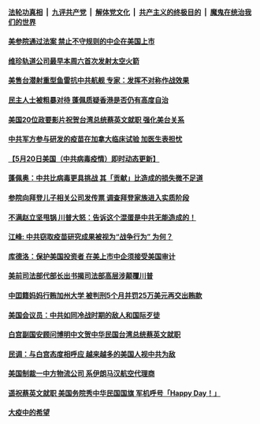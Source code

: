 ####  [法轮功真相](../../../../basic/blob/master/README.md?t=05211802) &nbsp;|&nbsp; [九评共产党](../../../../9ping.md/blob/master/README.md?t=05211802) &nbsp;|&nbsp; [解体党文化](../../../../jtdwh.md/blob/master/README.md?t=05211802)  &nbsp;|&nbsp; [共产主义的终极目的](../../../../gczydzjmd.md/blob/master/README.md?t=05211802) &nbsp;|&nbsp; [魔鬼在统治我们的世界](../../../../mgztzwmdsj.md/blob/master/README.md?t=05211802) 

#### [美参院通过法案 禁止不守规则的中企在美国上市](../pages/soh6/381277.md?t=05211802) 
#### [维珍轨道公司最早本周六首次发射太空火箭](../pages/soh6/381265.md?t=05211802) 
#### [美售台潜射重型鱼雷抗中共航舰  专家：发挥不对称作战效果](../pages/soh6/381178.md?t=05211802) 
#### [民主人士被粗暴对待 蓬佩质疑香港是否仍有高度自治](../pages/soh6/381154.md?t=05211802) 
#### [美国20位政要影片祝贺台湾总统蔡英文就职  强化美台关系](../pages/soh6/381172.md?t=05211802) 
#### [中共军方参与研发的疫苗在加拿大临床试验 加医生表担忧](../pages/soh6/381145.md?t=05211802) 
#### [【5月20日美国（中共病毒疫情）即时动态更新】](../pages/soh6/381046.md?t=05211802) 
#### [蓬佩奥：中共比病毒更具挑战 其「贡献」比造成的损失微不足道](../pages/soh6/381142.md?t=05211802) 
#### [参院向拜登儿子相关公司发传票 调查拜登家族进入实质阶段](../pages/soh6/381124.md?t=05211802) 
#### [不满赵立坚甩锅  川普大怒：告诉这个混蛋是中共无能造成的！](../pages/soh6/381088.md?t=05211802) 
#### [江峰: 中共窃取疫苗研究成果被视为“战争行为” 为何？](../pages/soh6/381085.md?t=05211802) 
#### [库德洛：保护美国投资者 在美上市中企须接受美国审计](../pages/soh6/381064.md?t=05211802) 
#### [美前司法部代部长出书揭司法部高层涉颠覆川普](../pages/soh6/381049.md?t=05211802) 
#### [中囯籍妈妈行贿加州大学 被判刑5个月并罚25万美元再交出贿款](../pages/soh6/381016.md?t=05211802) 
#### [美国会议员：中共如同冷战时期的敌人和国际歹徒](../pages/soh6/381034.md?t=05211802) 
#### [白宫副国安顾问博明中文贺中华民国台湾总统蔡英文就职](../pages/soh6/381004.md?t=05211802) 
#### [民调：与白宫态度相呼应 越来越多的美国人视中共为敌](../pages/soh6/381007.md?t=05211802) 
#### [美国制裁一中方物流公司 系伊朗马汉航空代理商](../pages/soh6/380845.md?t=05211802) 
#### [遥祝蔡英文就职 美国务院秀中华民国国旗  军机呼号「Happy Day！」](../pages/soh6/380866.md?t=05211802) 
#### [大疫中的希望](../pages/soh6/380812.md?t=05211802) 
